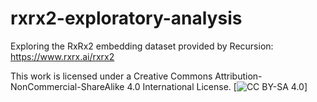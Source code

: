 # rxrx2-exploratory-analysis

Exploring the RxRx2 embedding dataset provided by Recursion: https://www.rxrx.ai/rxrx2

This work is licensed under a Creative Commons Attribution-NonCommercial-ShareAlike 4.0 International License.
[![CC BY-SA 4.0][cc-by-nc-sa-image]]

[cc-by-sa]: http://creativecommons.org/licenses/by-sa/4.0/
[cc-by-sa-image]: https://licensebuttons.net/l/by-sa/4.0/88x31.png
[cc-by-sa-shield]: https://img.shields.io/badge/License-CC%20BY--SA%204.0-lightgrey.svg
[cc-by-nc-sa-image]: https://licensebuttons.net/l/by-nc-sa/4.0/88x31.png
